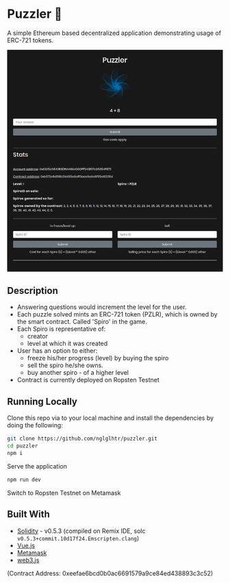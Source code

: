 # Puzzler :game_die:

A simple Ethereum based decentralized application demonstrating usage of ERC-721 tokens.

![Puzzler](./puzzler.png)

## Description

- Answering questions would increment the level for the user.
- Each puzzle solved mints an ERC-721 token (PZLR), which is owned by the smart contract. Called 'Spiro' in the game.
- Each Spiro is representative of: 
  - creator 
  - level at which it was created
- User has an option to either:
  - freeze his/her progress (level) by buying the spiro
  - sell the spiro he/she owns.
  - buy another spiro - of a higher level
- Contract is currently deployed on Ropsten Testnet


## Running Locally

Clone this repo via to your local machine and install the dependencies by doing the following:

```bash
git clone https://github.com/nglglhtr/puzzler.git
cd puzzler
npm i
```
Serve the application

```bash
npm run dev
```
Switch to Ropsten Testnet on Metamask

## Built With

* [Solidity](https://solidity.readthedocs.io/en/v0.5.3/) - v0.5.3 (compiled on Remix IDE, solc `v0.5.3+commit.10d17f24.Emscripten.clang`)
* [Vue.js](https://vuejs.org/) 
* [Metamask](https://metamask.io/)
* [web3.js](https://github.com/ethereum/web3.js/)

(Contract Address: 0xeefae6bcd0b0ac6691579a9ce84ed438893c3c52)
